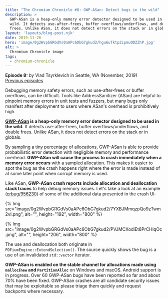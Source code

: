 ```yaml
---
title: "The Chromium Chronicle #8: GWP-ASan: Detect bugs in the wild"
description: >
  GWP-ASan is a heap-only memory error detector designed to be used in the
  wild. It detects use-after-frees, buffer overflows/underflows, and double
  frees. Unlike ASan, it does not detect errors on the stack or in globals.
layout: 'layouts/blog-post.njk'
date: 2019-11-26
hero: 'image/0g2WvpbGRGdVs0aAPc6ObG7gkud2/hgu6uTktp2ipmuODZZhP.jpg'
alt: >
  Chromium Chronicle image
tags:
  - chromium-chronicle
---
```


**Episode 8:** by Vlad Tsyrklevich in Seattle, WA (November, 2019)<br>
[Previous episodes](/tags/chromium-chronicle/)

Debugging memory safety errors, such as use-after-frees or buffer overflows,
can be difficult. Tools like AddressSanitizer (ASan) are helpful to pinpoint
memory errors in unit tests and fuzzers, but many bugs only manifest after
deployment to users where ASan's overhead is prohibitively high.

**[GWP-ASan][gwp-asan] is a heap-only memory error detector designed to be
used in the wild.** It detects use-after-frees, buffer overflows/underflows,
and double frees. Unlike ASan, it does not detect errors on the stack or in
globals.

By sampling a tiny percentage of allocations, GWP-ASan is able to provide
probabilistic error detection with negligible memory and performance overhead.
**GWP-ASan will cause the process to crash immediately when a memory error
occurs** with a sampled allocation. This makes it easier to spot the bug as
the crash happens right where the error is made instead of at some later point
when corrupt memory is used.

Like ASan, **GWP-ASan crash reports include allocation and deallocation stack
traces** to help debug memory issues. Let's take a look at an example
([crbug/956230](https://crbug.com/956230)) of some of the additional data
presented in the crash UI:

{% Img src="image/0g2WvpbGRGdVs0aAPc6ObG7gkud2/7YXBJMmqzpQo9zTwm2vI.png", alt="", height="192", width="800" %}

{% Img src="image/0g2WvpbGRGdVs0aAPc6ObG7gkud2/PVJMCXodiEt6PrCHIqOc.png", alt="", height="206", width="800" %}

The use and deallocation both originate in `PDFiumEngine::ExtendSelection()`.
The source quickly shows the bug is a use of an invalidated `std::vector`
iterator.

**GWP-ASan is enabled on the stable channel for allocations made using
`malloc`/`new` and `PartitionAlloc`** on Windows and macOS. Android support is
in progress. Over 60 GWP-ASan bugs have been reported so far and about 70%
have been fixed. GWP-ASan crashes are all candidate security issues that
may be exploitable so please triage them quickly and request backports
where necessary.

[gwp-asan]: https://chromium.googlesource.com/chromium/src/+/lkgr/docs/gwp_asan.md
